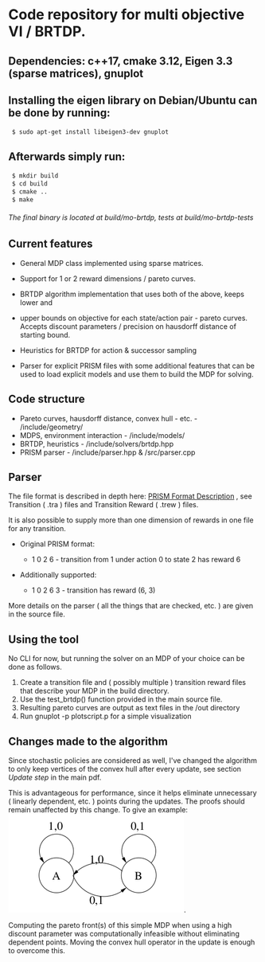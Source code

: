 #	Code repository for multi objective VI / BRTDP.
## Dependencies: c++17, cmake 3.12, Eigen 3.3 (sparse matrices), gnuplot

## Installing the eigen library on Debian/Ubuntu can be done by running:
	 $ sudo apt-get install libeigen3-dev gnuplot

## Afterwards simply run:
	 $ mkdir build
	 $ cd build
	 $ cmake ..
	 $ make

###### The final binary is located at build/mo-brtdp, tests at build/mo-brtdp-tests

## Current features

* General MDP class implemented using sparse matrices.

* Support for 1 or 2 reward dimensions / pareto curves.

* BRTDP algorithm implementation that uses both of the above, keeps lower and
* upper bounds on objective for each state/action pair - pareto curves. Accepts
discount parameters / precision on hausdorff distance of starting bound. 

* Heuristics for BRTDP for action & successor sampling

* Parser for explicit PRISM files with some additional features that can be used to load
explicit models and use them to build the MDP for solving.

## Code structure

* Pareto curves, hausdorff distance, convex hull - etc. - /include/geometry/
* MDPS, environment interaction - /include/models/
* BRTDP, heuristics - /include/solvers/brtdp.hpp
* PRISM parser - /include/parser.hpp & /src/parser.cpp


## Parser

The file format is described in depth here: [PRISM Format Description](https://www.prismmodelchecker.org/manual/Appendices/ExplicitModelFiles)
, see Transition ( .tra ) files and Transition Reward ( .trew ) files. 

It is also possible to supply more than one dimension of rewards in one file for any transition.

* Original PRISM format:
	+ 1 0 2 6 - transition from 1 under action 0 to state 2 has reward 6

* Additionally supported:
	+ 1 0 2 6 3 - transition has reward (6, 3)

More details on the parser ( all the things that are checked, etc. ) are given
in the source file.

## Using the tool

No CLI for now, but running the solver on an MDP of your choice can be done as
follows.

1. Create a transition file and ( possibly multiple ) transition reward files
	 that describe your MDP in the build directory.
2. Use the test_brtdp() function provided in the main source file.
3. Resulting pareto curves are output as text files in the /out directory
4. Run gnuplot -p plotscript.p for a simple visualization

## Changes made to the algorithm
Since stochastic policies are considered as well, I've changed the algorithm to
only keep vertices of the convex hull after every update, see section *Update
step* in the main pdf. 

This is advantageous for performance, since it helps
eliminate unnecessary ( linearly dependent, etc. ) points during the updates.
The proofs should remain unaffected by this change. To give an example:
![Example MDP](mdp_example.png "Example MDP").

Computing the pareto front(s) of this simple MDP when using a high discount
parameter was computationally infeasible without eliminating dependent points. 
Moving the convex hull operator in the update is enough to overcome this.

